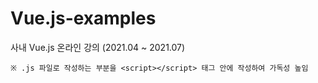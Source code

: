 # Vue.js-examples
사내 Vue.js 온라인 강의 (2021.04 ~ 2021.07)

`※ .js 파일로 작성하는 부분을 <script></script> 태그 안에 작성하여 가독성 높임`
